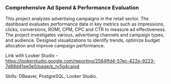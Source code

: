 ### Comprehensive Ad Spend & Performance Evaluation

This project analyzes advertising campaigns in the retail sector. The dashboard evaluates performance data in key 
metrics such as impressions, clicks, conversions, ROMI, CPM, CPC and CTR to measure ad effectiveness. The project 
investigates various, advertising channels and campaign types, and audience. Designed visualizations to identify trends,
optimize budget allocation and improve campaign performance.

Link with Looker Studio - https://lookerstudio.google.com/reporting/2584ffd4-57ec-422e-9223-7d88d41ee0e0/page/p_ty5g4cajod

Skills: DBeaver, PostgreSQL, Looker Studio.